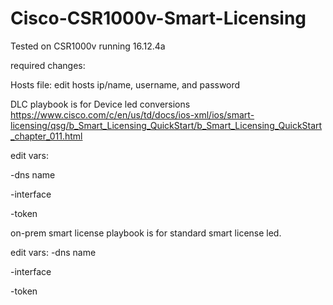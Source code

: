 # Cisco-CSR1000v-Smart-Licensing

Tested on CSR1000v running 16.12.4a

required changes:

Hosts file:
edit hosts ip/name, username, and password

DLC playbook is for Device led conversions
https://www.cisco.com/c/en/us/td/docs/ios-xml/ios/smart-licensing/qsg/b_Smart_Licensing_QuickStart/b_Smart_Licensing_QuickStart_chapter_011.html

edit vars:

 -dns name
 
 -interface
 
 -token

on-prem smart license playbook is for standard smart license led.

edit vars:
 -dns name
 
 -interface
 
 -token
